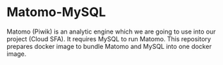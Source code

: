 # Matomo-MySQL
Matomo (Piwik) is an analytic engine which we are going to use into our project (Cloud SFA). It requires MySQL to run Matomo. This repository prepares docker image to bundle Matomo and MySQL into one docker image.